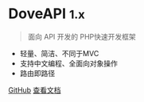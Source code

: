 <!-- _coverpage.md -->

# DoveAPI <small>1.x</small>

> 面向 API 开发的 PHP快速开发框架

- 轻量、简洁、不同于MVC
- 支持中文编程、全面向对象操作
- 路由即路径

[GitHub](https://github.com/xcenweb/DoveAPI)
[查看文档](#DoveAPI)